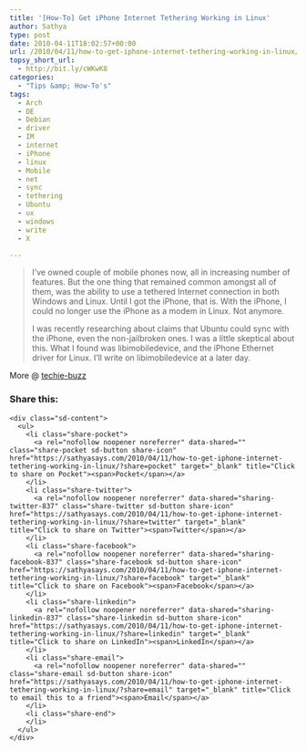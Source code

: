 ```yaml
---
title: '[How-To] Get iPhone Internet Tethering Working in Linux'
author: Sathya
type: post
date: 2010-04-11T18:02:57+00:00
url: /2010/04/11/how-to-get-iphone-internet-tethering-working-in-linux/
topsy_short_url:
  - http://bit.ly/cWKwK8
categories:
  - "Tips &amp; How-To's"
tags:
  - Arch
  - DE
  - Debian
  - driver
  - IM
  - internet
  - iPhone
  - linux
  - Mobile
  - net
  - sync
  - tethering
  - Ubuntu
  - ux
  - windows
  - write
  - X

---
```

> I&#8217;ve owned couple of mobile phones now, all in increasing number of features. But the one thing that remained common amongst all of them, was the ability to use a tethered Internet connection in both Windows and Linux. Until I got the iPhone, that is. With the iPhone, I could no longer use the iPhone as a modem in Linux. Not anymore.
> 
> I was recently researching about claims that Ubuntu could sync with the iPhone, even the non-jailbroken ones. I was a little skeptical about this. What I found was libimobiledevice, and the iPhone Ethernet driver for Linux. I&#8217;ll write on libimobiledevice at a later day.

More @ [techie-buzz][1] 

<div class="sharedaddy sd-sharing-enabled">
  <div class="robots-nocontent sd-block sd-social sd-social-icon-text sd-sharing">
    <h3 class="sd-title">
      Share this:
    </h3>
    
    <div class="sd-content">
      <ul>
        <li class="share-pocket">
          <a rel="nofollow noopener noreferrer" data-shared="" class="share-pocket sd-button share-icon" href="https://sathyasays.com/2010/04/11/how-to-get-iphone-internet-tethering-working-in-linux/?share=pocket" target="_blank" title="Click to share on Pocket"><span>Pocket</span></a>
        </li>
        <li class="share-twitter">
          <a rel="nofollow noopener noreferrer" data-shared="sharing-twitter-837" class="share-twitter sd-button share-icon" href="https://sathyasays.com/2010/04/11/how-to-get-iphone-internet-tethering-working-in-linux/?share=twitter" target="_blank" title="Click to share on Twitter"><span>Twitter</span></a>
        </li>
        <li class="share-facebook">
          <a rel="nofollow noopener noreferrer" data-shared="sharing-facebook-837" class="share-facebook sd-button share-icon" href="https://sathyasays.com/2010/04/11/how-to-get-iphone-internet-tethering-working-in-linux/?share=facebook" target="_blank" title="Click to share on Facebook"><span>Facebook</span></a>
        </li>
        <li class="share-linkedin">
          <a rel="nofollow noopener noreferrer" data-shared="sharing-linkedin-837" class="share-linkedin sd-button share-icon" href="https://sathyasays.com/2010/04/11/how-to-get-iphone-internet-tethering-working-in-linux/?share=linkedin" target="_blank" title="Click to share on LinkedIn"><span>LinkedIn</span></a>
        </li>
        <li class="share-email">
          <a rel="nofollow noopener noreferrer" data-shared="" class="share-email sd-button share-icon" href="https://sathyasays.com/2010/04/11/how-to-get-iphone-internet-tethering-working-in-linux/?share=email" target="_blank" title="Click to email this to a friend"><span>Email</span></a>
        </li>
        <li class="share-end">
        </li>
      </ul>
    </div>
  </div>
</div>

 [1]: http://techie-buzz.com/linux-tips/getting-iphone-internet-tethering-working-in-linux.html